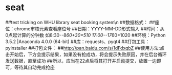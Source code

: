 # seat
##test tricking on WHU library seat booking system\n
##数据格式：
##座位：chrome审核元素查看座位号
##日期：YYYY-MM-DD形式输入
##时间：从0点起计算的分钟数 如8:30--8*60+30=510 17:00--17*60=1020
##环境：Python 3.5.2 |Anaconda 4.0.0 (64-bit)
##库：requests、pyqt4
##打包工具：pyinstaller
##打包文件：
##http://pan.baidu.com/s/1dFdxqbZ 
##使用方法:点击开始后，下方会提示结果，如果没有抢成功，将会提示失败原因，并在后台循环发送数据，直至成功
##所以，应当在22点后将其打开并启动提交，放置一边即可，等待其自动完成抢座
